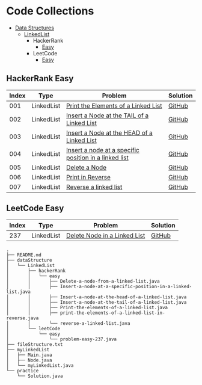 # Code Collections

 - [Data Structures](#data-structures) 
    - [LinkedList](#linkedlist) 
       - HackerRank
          - [Easy](#hackerrank-easy) 
       - LeetCode
          - [Easy](#leetcode-easy) 
## HackerRank Easy

| Index | Type       | Problem                                                      | Solution                                                     |
| ----- | ---------- | ------------------------------------------------------------ | ------------------------------------------------------------ |
| 001   | LinkedList | [Print the Elements of a Linked List](https://www.hackerrank.com/challenges/print-the-elements-of-a-linked-list) | [GitHub ](https://github.com/arun-esh/codingPractice/blob/main/dataStructure/LinkedList/hackerRank/easy/Print-the-elements-of-a-linked-list.java) |
| 002   | LinkedList | [Insert a Node at the TAIL of a Linked List](https://www.hackerrank.com/challenges/insert-a-node-at-the-tail-of-a-linked-list) | [GitHub ](https://github.com/arun-esh/codingPractice/blob/main/dataStructure/LinkedList/hackerRank/easy/Insert-a-node-at-the-tail-of-a-linked-list.java) |
| 003   | LinkedList | [Insert a Node at the HEAD of a Linked List](https://www.hackerrank.com/challenges/insert-a-node-at-the-head-of-a-linked-list) | [GitHub ](https://github.com/arun-esh/codingPractice/blob/main/dataStructure/LinkedList/hackerRank/easy/Insert-a-node-at-the-head-of-a-linked-list.java) |
| 004   | LinkedList | [Insert a node at a specific position in a linked list](https://www.hackerrank.com/challenges/insert-a-node-at-a-specific-position-in-a-linked-list) | [GitHub ](https://github.com/arun-esh/codingPractice/blob/main/dataStructure/LinkedList/hackerRank/easy/Insert-a-node-at-a-specific-position-in-a-linked-list.java) |
| 005   | LinkedList | [Delete a Node](https://www.hackerrank.com/challenges/delete-a-node-from-a-linked-list) | [GitHub ](https://github.com/arun-esh/codingPractice/blob/main/dataStructure/LinkedList/hackerRank/easy/Delete-a-node-from-a-linked-list.java) |
| 006   | LinkedList | [Print in Reverse](https://www.hackerrank.com/challenges/print-the-elements-of-a-linked-list-in-reverse) | [GitHub ](https://github.com/arun-esh/codingPractice/blob/main/dataStructure/LinkedList/hackerRank/easy/print-the-elements-of-a-linked-list-in-reverse.java) |
| 007   | LinkedList | [Reverse a linked list](https://www.hackerrank.com/challenges/reverse-a-linked-list) | [GitHub ](https://github.com/arun-esh/codingPractice/blob/main/dataStructure/LinkedList/hackerRank/easy/reverse-a-linked-list.java) |



## LeetCode Easy

| Index | Type       | Problem                                                      | Solution                                                     |
| ----- | ---------- | ------------------------------------------------------------ | ------------------------------------------------------------ |
| 237   | LinkedList | [Delete Node in a Linked List](https://leetcode.com/problems/delete-node-in-a-linked-list/) | [GitHub ](https://github.com/arun-esh/codingPractice/blob/main/dataStructure/LinkedList/leetCode/easy/problem-easy-237.java) |



```
.
├── README.md
├── dataStructure
│   └── LinkedList
│       ├── hackerRank
│       │   └── easy
│       │       ├── Delete-a-node-from-a-linked-list.java
│       │       ├── Insert-a-node-at-a-specific-position-in-a-linked-list.java
│       │       ├── Insert-a-node-at-the-head-of-a-linked-list.java
│       │       ├── Insert-a-node-at-the-tail-of-a-linked-list.java
│       │       ├── Print-the-elements-of-a-linked-list.java
│       │       ├── print-the-elements-of-a-linked-list-in-reverse.java
│       │       └── reverse-a-linked-list.java
│       └── leetCode
│           └── easy
│               └── problem-easy-237.java
├── fileStructure.txt
├── myLinkedList
│   ├── Main.java
│   ├── Node.java
│   └── myLinkedList.java
└── practice
    └── Solution.java
```

